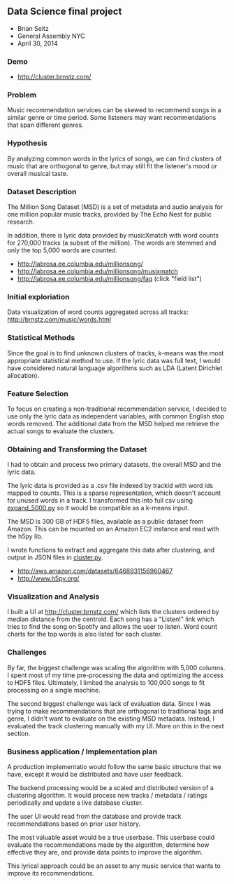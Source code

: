 ## Data Science final project ##

* Brian Seitz
* General Assembly NYC
* April 30, 2014 

### Demo ###

* http://cluster.brnstz.com/

### Problem ###

Music recommendation services can be skewed to recommend songs in a similar
genre or time period. Some listeners may want recommendations that span
different genres.

### Hypothesis ###

By analyzing common words in the lyrics of songs, we can find clusters of music that are orthogonal 
to genre, but may still fit the listener's mood or overall musical taste.

### Dataset Description ###

The Million Song Dataset (MSD) is a set of metadata and audio analysis for one million popular
music tracks, provided by The Echo Nest for public research.

In addition, there is lyric data provided by musicXmatch with word counts for
270,000 tracks (a subset of the million). The words are stemmed and only the top 5,000
words are counted.

* http://labrosa.ee.columbia.edu/millionsong/
* http://labrosa.ee.columbia.edu/millionsong/musixmatch
* http://labrosa.ee.columbia.edu/millionsong/faq (click "field list")

### Initial exploriation ###

Data visualization of word counts aggregated across all tracks: http://brnstz.com/music/words.html

### Statistical Methods ###

Since the goal is to find unknown clusters of tracks, k-means was the most appropriate
statistical method to use. If the lyric data was full text, I would have considered
natural language algorithms such as LDA (Latent Dirichlet allocation).

### Feature Selection ###

To focus on creating a non-traditional recommendation service, I decided to use
only the lyric data as independent variables, with common English stop words
removed. The additional data from the MSD helped me retrieve the actual songs
to evaluate the clusters. 

### Obtaining and Transforming the Dataset ###

I had to obtain and process two primary datasets, the overall MSD and the lyric data. 

The lyric data is provided as a .csv file indexed by trackid with word ids 
mapped to counts. This is a sparse representation, which doesn't account for 
unused words in a track. I transformed this into full csv using [expand_5000.py](expand_5000.py)
so it would be compatible as a k-means input.

The MSD is 300 GB of HDF5 files, available as a public dataset from Amazon.
This can be mounted on an Amazon EC2 instance and read with the h5py lib.

I wrote functions to extract and aggregate this data after clustering, and output in 
JSON files in [cluster.py](cluster.py).

* http://aws.amazon.com/datasets/6468931156960467
* http://www.h5py.org/

### Visualization and Analysis ###

I built a UI at http://cluster.brnstz.com/ which lists the clusters ordered by median distance
from the centroid. Each song has a "Listen!" link which tries to find the song on Spotify and 
allows the user to listen. Word count charts for the top words is also listed for each cluster.

### Challenges ###

By far, the biggest challenge was scaling the algorithm with 5,000 columns. I
spent most of my time pre-processing the data and optimizing the access to HDF5
files. Ultimately, I limited the analysis to 100,000 songs to fit processing on
a single machine.

The second biggest challenge was lack of evaluation data. Since I was trying to make
recommendations that are orthogonal to traditional tags and genre, I didn't want to evaluate
on the existing MSD metadata. Instead, I evaluated the track clustering manually with
my UI. More on this in the next section.

### Business application / Implementation plan ###

A production implementatio would follow the same basic structure that we have, except it would be
distributed and have user feedback.

The backend processing would be a scaled and distributed version of a clustering algorithm.
It would process new tracks / metadata / ratings periodically and update a live database
cluster.

The user UI would read from the database and provide track recommendations based on prior
user history.

The most valuable asset would be a true userbase. This userbase could evaluate
the recommendations made by the algorithm, determine how effective they are, and provide
data points to improve the algorithm. 

This lyrical approach could be an asset to any music service that wants to improve
its recommendations.

